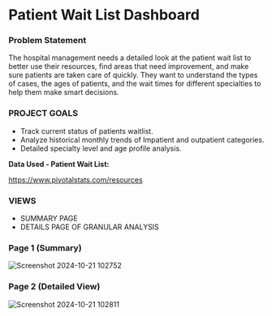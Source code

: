 # Patient Wait List Dashboard

### Problem Statement

The hospital management needs a detailed look at the patient wait list to better use their resources, find areas that need improvement, and make sure patients are taken care of quickly. They want to understand the types of cases, the ages of patients, and the wait times for different specialties to help them make smart decisions.

### PROJECT GOALS

+ Track current status of patients waitlist.
+ Analyze historical monthly trends of Impatient and outpatient categories.
+ Detailed specialty level and age profile analysis.

**Data Used - Patient Wait List:**

https://www.pivotalstats.com/resources

### VIEWS 

+ SUMMARY PAGE 
+ DETAILS PAGE OF GRANULAR ANALYSIS


### Page 1 (Summary)

![Screenshot 2024-10-21 102752](https://github.com/user-attachments/assets/46bc67c1-6573-4e13-b2ed-0fb10bb04b59)

### Page 2 (Detailed View)

![Screenshot 2024-10-21 102811](https://github.com/user-attachments/assets/d5845735-6427-4442-8ae8-516ff6c38c28)
